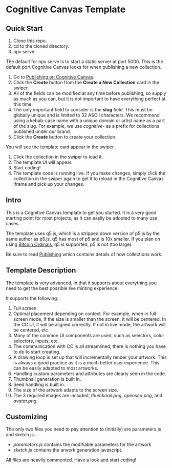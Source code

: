 # Cognitive Canvas Template

## Quick Start

1. Clone this repo.
2. cd to the cloned directory.
3. npx serve

The default for npx serve is to start a static server at port 5000. This is the default port Cognitive Canvas looks for
when publishing a new collection.

1. Go to [Publishing on Cognitive Canvas](https://cognitivecanvas.xyz/public/publish).
2. Click the **Create** button from the **Create a New Collection** card in the swiper.
3. All of the fields can be modified at any time before publishing, so supply as much as you can, but it is
   not important to have everything perfect at this time.
4. The only important field to consider is the **slug** field. This must be globally unique and is limited to 32
   ASCII characters. We recommend using a kebab-case name with a unique domain or artist name as a part of the slug.
   For example, we use _cognitive-_ as a prefix for collections published under our brand.
5. Click the **Create** button to create your collection.

You will see the template card appear in the swiper.

1. Click the collection in the swiper to load it.
2. The template UI will appear.
3. Start coding!
4. The template code is running live. If you make changes, simply click the collection in the swiper
   again to get it to reload in the Cognitive Canvas iframe and pick up your changes.

## Intro

This is a Cognitive Canvas template to get you started. It is a very good starting point for most projects, as
it can easily be adopted to many use cases. 

The template uses q5.js, which is a stripped down version of p5.js by the same author as p5.js. q5 has most of 
p5 and is 10x smaller. If you plan on using [Bitcoin Ordinals](https://cognitivecanvas.xyz/public/doc/ordinals), q5 is supported, p5 is not (too large).

Be sure to read [Publishing](https://cognitivecanvas.xyz/public/doc/publishing) which contains details of how
collections work.

## Template Description

The template is very advanced, in that it supports about everything you need to get the best possible live 
minting experience. 

It supports the following:

1. Full screen.
2. Optimal placement depending on context. For example, when in full screen mode, if the size is smaller than 
the screen, it will be centered. In the CC UI, it will be aligned correctly. If not in live mode, the artwork 
will be centered, etc.
3. Many of the common UI components are used, such as selectors, color selectors, inputs, etc.
4. The communication with CC is all streamlined, there is nothing you have to do to start creating.
5. A drawing loop is set up that will incrementally render your artwork. This is always a good practice
as it is a much better user experience. This can be easily adapted to most artworks.
6. Handling custom parameters and attributes are clearly seen in the code.
7. Thumbnail generation is built in.
8. Seed handling is built in.
9. The size of the artwork adapts to the screen size. 
10. The 3 required images are included, *thumbnail.png*, *opensea.png*, and *avatar.png*.

## Customizing

The only two files you need to pay attention to (initially) are parameters.js and sketch.js. 

* *parameters.js* contains the modifiable parameters for the artwork
* *sketch.js* contains the arwork generation javascript.

All files are heavily commented. Have a look and start coding!
